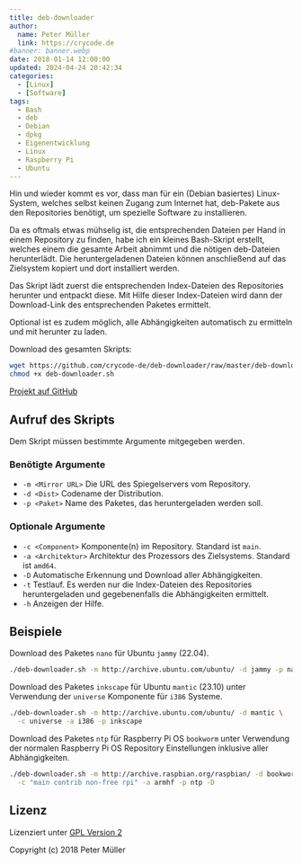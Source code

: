 ```yaml
---
title: deb-downloader
author:
  name: Peter Müller
  link: https://crycode.de
#banner: banner.webp
date: 2018-01-14 12:00:00
updated: 2024-04-24 20:42:34
categories:
  - [Linux]
  - [Software]
tags:
  - Bash
  - deb
  - Debian
  - dpkg
  - Eigenentwicklung
  - Linux
  - Raspberry Pi
  - Ubuntu
---
```


Hin und wieder kommt es vor, dass man für ein (Debian basiertes) Linux-System, welches selbst keinen Zugang zum Internet hat, deb-Pakete aus den Repositories benötigt, um spezielle Software zu installieren.

Da es oftmals etwas mühselig ist, die entsprechenden Dateien per Hand in einem Repository zu finden, habe ich ein kleines Bash-Skript erstellt, welches einem die gesamte Arbeit abnimmt und die nötigen deb-Dateien herunterlädt. Die heruntergeladenen Dateien können anschließend auf das Zielsystem kopiert und dort installiert werden.

<!-- more -->

Das Skript lädt zuerst die entsprechenden Index-Dateien des Repositories herunter und entpackt diese. Mit Hilfe dieser Index-Dateien wird dann der Download-Link des entsprechenden Paketes ermittelt.

Optional ist es zudem möglich, alle Abhängigkeiten automatisch zu ermitteln und mit herunter zu laden.

Download des gesamten Skripts:

```sh Download des deb-downloader Skriptes
wget https://github.com/crycode-de/deb-downloader/raw/master/deb-downloader.sh
chmod +x deb-downloader.sh
```

[Projekt auf GitHub](https://github.com/crycode-de/deb-downloader)

## Aufruf des Skripts

Dem Skript müssen bestimmte Argumente mitgegeben werden.

### Benötigte Argumente

* `-m <Mirror URL>` Die URL des Spiegelservers vom Repository.
* `-d <Dist>` Codename der Distribution.
* `-p <Paket>` Name des Paketes, das heruntergeladen werden soll.

### Optionale Argumente

* `-c <Component>` Komponente(n) im Repository. Standard ist `main`.
* `-a <Architektur>` Architektur des Prozessors des Zielsystems. Standard ist `amd64`.
* `-D` Automatische Erkennung und Download aller Abhängigkeiten.
* `-t` Testlauf. Es werden nur die Index-Dateien des Repositories heruntergeladen und gegebenenfalls die Abhängigkeiten ermittelt.
* `-h` Anzeigen der Hilfe.

## Beispiele

Download des Paketes `nano` für Ubuntu `jammy` (22.04).

```sh Download von nano für Ubuntu jammy
./deb-downloader.sh -m http://archive.ubuntu.com/ubuntu/ -d jammy -p nano
```

Download des Paketes `inkscape` für Ubuntu `mantic` (23.10) unter Verwendung der `universe` Komponente für `i386` Systeme.

```sh Download von inkscape für Ubuntu mantic i386
./deb-downloader.sh -m http://archive.ubuntu.com/ubuntu/ -d mantic \
  -c universe -a i386 -p inkscape
```

Download des Paketes `ntp` für Raspberry Pi OS `bookworm` unter Verwendung der normalen Raspberry Pi OS Repository Einstellungen inklusive aller Abhängigkeiten.

```sh Download von ntp für Raspberry Pi OS bookworm mit allen Abhängigkeiten
./deb-downloader.sh -m http://archive.raspbian.org/raspbian/ -d bookworm \
  -c "main contrib non-free rpi" -a armhf -p ntp -D
```

## Lizenz

Lizenziert unter [GPL Version 2](http://www.gnu.de/documents/gpl-2.0.de.html)

Copyright (c) 2018 Peter Müller
